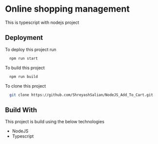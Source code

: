 # Online shopping management

This is typescript with nodejs project

## Deployment

To deploy this project run

```bash
  npm run start
```

To build this project

```bash
  npm run build
```

To clone this project

```bash
  git clone https://github.com/ShreyashSalian/NodeJS_Add_To_Cart.git
```

## Build With

This project is build using the below technologies

- NodeJS
- Typescript

